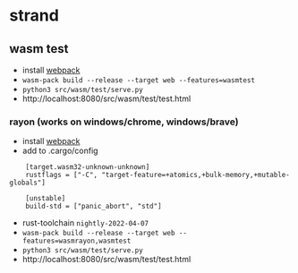 # strand

## wasm test
* install [webpack](https://rustwasm.github.io/wasm-pack/installer/)
* `wasm-pack build --release --target web --features=wasmtest`
* `python3 src/wasm/test/serve.py`
* http://localhost:8080/src/wasm/test/test.html
### rayon (works on windows/chrome, windows/brave)
* install [webpack](https://rustwasm.github.io/wasm-pack/installer/)
* add to .cargo/config
```
    [target.wasm32-unknown-unknown]
    rustflags = ["-C", "target-feature=+atomics,+bulk-memory,+mutable-globals"]
    
    [unstable]
    build-std = ["panic_abort", "std"]
```
* rust-toolchain `nightly-2022-04-07`
* `wasm-pack build --release --target web --features=wasmrayon,wasmtest`
* `python3 src/wasm/test/serve.py`
* http://localhost:8080/src/wasm/test/test.html
